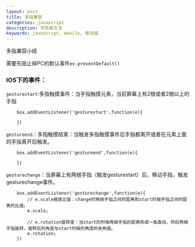 ```yaml
---
layout: post
title: 多指兼容
categories: javascript
description: 字符串方法
keywords: javascript, mobile, 移动端
---
```


多指兼容小结

需要先阻止掉PC的默认事件`ev.preventDefault()`
### IOS下的事件：
`gesturestart`:多指触摸事件：当手指触摸元素，当前屏幕上有2根或者2根以上的手指      
```
	box.addEventListener('gesturestart',function(e){
		
	})
```

`gestureend`：多指触摸结束：当触发多指触摸事件后手指都离开或者在元素上面的手指离开后触发。   

```
	box.addEventListener('gestureend',function(e){
		
	})    
```

`gesturechange`：当屏幕上有两根手指（触发gesturestart）后，移动手指，触发gesturechange事件。

```
	box.addEventListener('gesturechange',function(e){
		// e.scale缩放比值：change时两根手指之间的距离和start时候手指之间的距离的比值。
		e.scale; 
	
		// e.rotation旋转差：当start的时候两根手指的距离练成一条直线，然后两根手指旋转，旋转后的角度与start时候的角度的夹角值。
		e.rotation;
	})
```


